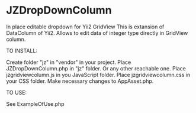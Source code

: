 # JZDropDownColumn
In place editable dropdown for Yii2 GridView
This is extansion of DataColumn of Yii2. Allows to edit data of integer type directly in GridView column.

TO INSTALL:

Create folder "jz" in "vendor" in your project.
Place JZDropDownColumn.php in "jz" folder. Or any other reachable one.
Place jzgridviewcolumn.js in you JavaScript folder.
Place jzgridviewcolumn.css in your CSS folder.
Make necessary changes to AppAsset.php.

TO USE:

See ExampleOfUse.php

